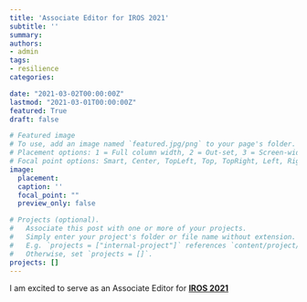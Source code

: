 ```yaml
---
title: 'Associate Editor for IROS 2021'
subtitle: ''
summary:
authors:
- admin
tags:
- resilience
categories:

date: "2021-03-02T00:00:00Z"
lastmod: "2021-03-01T00:00:00Z"
featured: True
draft: false

# Featured image
# To use, add an image named `featured.jpg/png` to your page's folder.
# Placement options: 1 = Full column width, 2 = Out-set, 3 = Screen-width
# Focal point options: Smart, Center, TopLeft, Top, TopRight, Left, Right, BottomLeft, Bottom, BottomRight
image:
  placement:
  caption: ''
  focal_point: ""
  preview_only: false

# Projects (optional).
#   Associate this post with one or more of your projects.
#   Simply enter your project's folder or file name without extension.
#   E.g. `projects = ["internal-project"]` references `content/project/deep-learning/index.md`.
#   Otherwise, set `projects = []`.
projects: []
---
```

I am excited to serve as an Associate Editor for [**IROS 2021**](https://www.iros2021.org)
